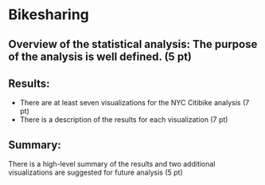 # Bikesharing

## Overview of the statistical analysis: The purpose of the analysis is well defined. (5 pt)

## Results:
- There are at least seven visualizations for the NYC Citibike analysis (7 pt)
- There is a description of the results for each visualization (7 pt)

## Summary:
There is a high-level summary of the results and two additional visualizations are suggested for future analysis (5 pt)
